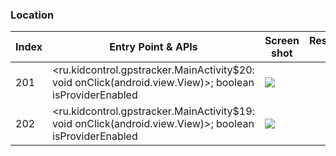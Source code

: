 ### Location
| Index | Entry Point & APIs | Screen shot | Resource id | Label |
| ------------- | ------------- | ------------- |-------------|-------------|
| 201 | <ru.kidcontrol.gpstracker.MainActivity$20: void onClick(android.view.View)>; boolean isProviderEnabled | ![](F:\COSMOS\output\py\Play_win8\Social\ru.kidcontrol.gpstracker\ru.kidcontrol.gpstracker.MainActivity.png) |  |  D |
| 202 | <ru.kidcontrol.gpstracker.MainActivity$19: void onClick(android.view.View)>; boolean isProviderEnabled | ![](F:\COSMOS\output\py\Play_win8\Social\ru.kidcontrol.gpstracker\ru.kidcontrol.gpstracker.MainActivity.png) |  | D |
